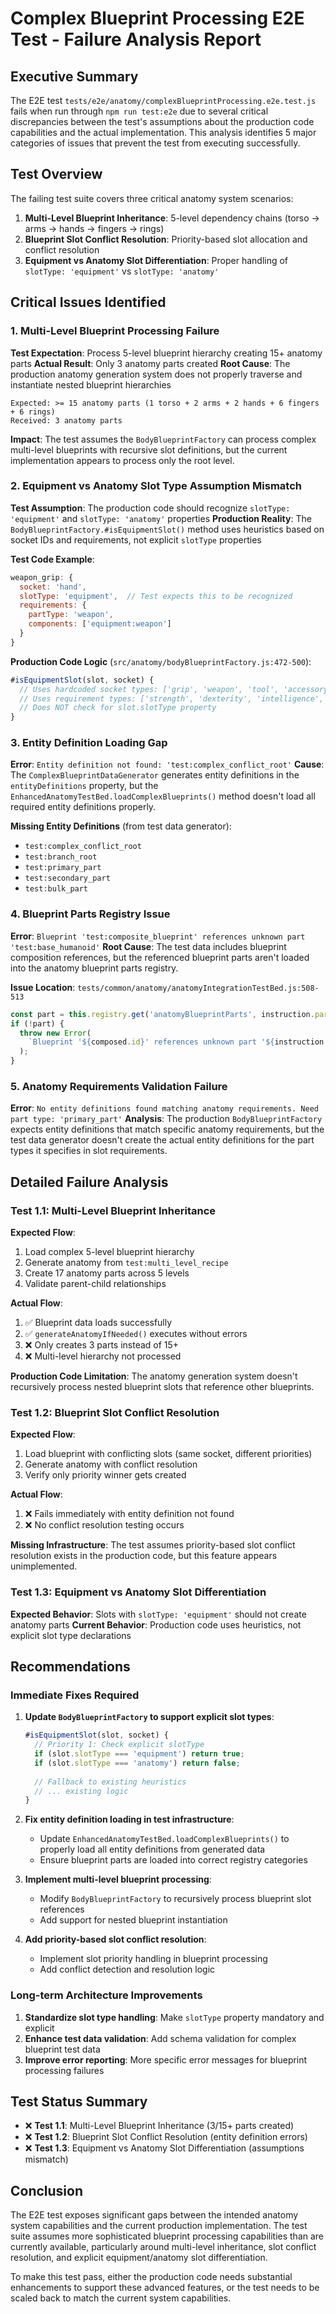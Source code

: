 # Complex Blueprint Processing E2E Test - Failure Analysis Report

## Executive Summary

The E2E test `tests/e2e/anatomy/complexBlueprintProcessing.e2e.test.js` fails when run through `npm run test:e2e` due to several critical discrepancies between the test's assumptions about the production code capabilities and the actual implementation. This analysis identifies 5 major categories of issues that prevent the test from executing successfully.

## Test Overview

The failing test suite covers three critical anatomy system scenarios:
1. **Multi-Level Blueprint Inheritance**: 5-level dependency chains (torso → arms → hands → fingers → rings)
2. **Blueprint Slot Conflict Resolution**: Priority-based slot allocation and conflict resolution
3. **Equipment vs Anatomy Slot Differentiation**: Proper handling of `slotType: 'equipment'` vs `slotType: 'anatomy'`

## Critical Issues Identified

### 1. Multi-Level Blueprint Processing Failure

**Test Expectation**: Process 5-level blueprint hierarchy creating 15+ anatomy parts
**Actual Result**: Only 3 anatomy parts created
**Root Cause**: The production anatomy generation system does not properly traverse and instantiate nested blueprint hierarchies

```
Expected: >= 15 anatomy parts (1 torso + 2 arms + 2 hands + 6 fingers + 6 rings)
Received: 3 anatomy parts
```

**Impact**: The test assumes the `BodyBlueprintFactory` can process complex multi-level blueprints with recursive slot definitions, but the current implementation appears to process only the root level.

### 2. Equipment vs Anatomy Slot Type Assumption Mismatch

**Test Assumption**: The production code should recognize `slotType: 'equipment'` and `slotType: 'anatomy'` properties
**Production Reality**: The `BodyBlueprintFactory.#isEquipmentSlot()` method uses heuristics based on socket IDs and requirements, not explicit `slotType` properties

**Test Code Example**:
```javascript
weapon_grip: {
  socket: 'hand',
  slotType: 'equipment',  // Test expects this to be recognized
  requirements: {
    partType: 'weapon',
    components: ['equipment:weapon']
  }
}
```

**Production Code Logic** (`src/anatomy/bodyBlueprintFactory.js:472-500`):
```javascript
#isEquipmentSlot(slot, socket) {
  // Uses hardcoded socket types: ['grip', 'weapon', 'tool', 'accessory']
  // Uses requirement types: ['strength', 'dexterity', 'intelligence', 'level']
  // Does NOT check for slot.slotType property
}
```

### 3. Entity Definition Loading Gap

**Error**: `Entity definition not found: 'test:complex_conflict_root'`
**Cause**: The `ComplexBlueprintDataGenerator` generates entity definitions in the `entityDefinitions` property, but the `EnhancedAnatomyTestBed.loadComplexBlueprints()` method doesn't load all required entity definitions properly.

**Missing Entity Definitions** (from test data generator):
- `test:complex_conflict_root`
- `test:branch_root`  
- `test:primary_part`
- `test:secondary_part`
- `test:bulk_part`

### 4. Blueprint Parts Registry Issue

**Error**: `Blueprint 'test:composite_blueprint' references unknown part 'test:base_humanoid'`
**Root Cause**: The test data includes blueprint composition references, but the referenced blueprint parts aren't loaded into the anatomy blueprint parts registry.

**Issue Location**: `tests/common/anatomy/anatomyIntegrationTestBed.js:508-513`
```javascript
const part = this.registry.get('anatomyBlueprintParts', instruction.part);
if (!part) {
  throw new Error(
    `Blueprint '${composed.id}' references unknown part '${instruction.part}'`
  );
}
```

### 5. Anatomy Requirements Validation Failure

**Error**: `No entity definitions found matching anatomy requirements. Need part type: 'primary_part'`
**Analysis**: The production `BodyBlueprintFactory` expects entity definitions that match specific anatomy requirements, but the test data generator doesn't create the actual entity definitions for the part types it specifies in slot requirements.

## Detailed Failure Analysis

### Test 1.1: Multi-Level Blueprint Inheritance

**Expected Flow**:
1. Load complex 5-level blueprint hierarchy
2. Generate anatomy from `test:multi_level_recipe`
3. Create 17 anatomy parts across 5 levels
4. Validate parent-child relationships

**Actual Flow**:
1. ✅ Blueprint data loads successfully
2. ✅ `generateAnatomyIfNeeded()` executes without errors
3. ❌ Only creates 3 parts instead of 15+
4. ❌ Multi-level hierarchy not processed

**Production Code Limitation**: The anatomy generation system doesn't recursively process nested blueprint slots that reference other blueprints.

### Test 1.2: Blueprint Slot Conflict Resolution

**Expected Flow**:
1. Load blueprint with conflicting slots (same socket, different priorities)
2. Generate anatomy with conflict resolution
3. Verify only priority winner gets created

**Actual Flow**:
1. ❌ Fails immediately with entity definition not found
2. ❌ No conflict resolution testing occurs

**Missing Infrastructure**: The test assumes priority-based slot conflict resolution exists in the production code, but this feature appears unimplemented.

### Test 1.3: Equipment vs Anatomy Slot Differentiation

**Expected Behavior**: Slots with `slotType: 'equipment'` should not create anatomy parts
**Current Behavior**: Production code uses heuristics, not explicit slot type declarations

## Recommendations

### Immediate Fixes Required

1. **Update `BodyBlueprintFactory` to support explicit slot types**:
   ```javascript
   #isEquipmentSlot(slot, socket) {
     // Priority 1: Check explicit slotType
     if (slot.slotType === 'equipment') return true;
     if (slot.slotType === 'anatomy') return false;
     
     // Fallback to existing heuristics
     // ... existing logic
   }
   ```

2. **Fix entity definition loading in test infrastructure**:
   - Update `EnhancedAnatomyTestBed.loadComplexBlueprints()` to properly load all entity definitions from generated data
   - Ensure blueprint parts are loaded into correct registry categories

3. **Implement multi-level blueprint processing**:
   - Modify `BodyBlueprintFactory` to recursively process blueprint slot references
   - Add support for nested blueprint instantiation

4. **Add priority-based slot conflict resolution**:
   - Implement slot priority handling in blueprint processing
   - Add conflict detection and resolution logic

### Long-term Architecture Improvements

1. **Standardize slot type handling**: Make `slotType` property mandatory and explicit
2. **Enhance test data validation**: Add schema validation for complex blueprint test data
3. **Improve error reporting**: More specific error messages for blueprint processing failures

## Test Status Summary

- ❌ **Test 1.1**: Multi-Level Blueprint Inheritance (3/15+ parts created)
- ❌ **Test 1.2**: Blueprint Slot Conflict Resolution (entity definition errors)
- ❌ **Test 1.3**: Equipment vs Anatomy Slot Differentiation (assumptions mismatch)

## Conclusion

The E2E test exposes significant gaps between the intended anatomy system capabilities and the current production implementation. The test suite assumes more sophisticated blueprint processing capabilities than are currently available, particularly around multi-level inheritance, slot conflict resolution, and explicit equipment/anatomy slot differentiation.

To make this test pass, either the production code needs substantial enhancements to support these advanced features, or the test needs to be scaled back to match the current system capabilities.